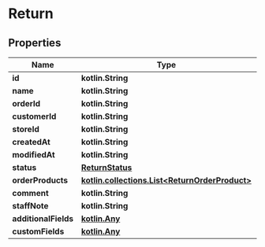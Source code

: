 
# Return

## Properties
| Name | Type | Description | Notes |
| ------------ | ------------- | ------------- | ------------- |
| **id** | **kotlin.String** |  |  [optional] |
| **name** | **kotlin.String** |  |  [optional] |
| **orderId** | **kotlin.String** |  |  [optional] |
| **customerId** | **kotlin.String** |  |  [optional] |
| **storeId** | **kotlin.String** |  |  [optional] |
| **createdAt** | **kotlin.String** |  |  [optional] |
| **modifiedAt** | **kotlin.String** |  |  [optional] |
| **status** | [**ReturnStatus**](ReturnStatus.md) |  |  [optional] |
| **orderProducts** | [**kotlin.collections.List&lt;ReturnOrderProduct&gt;**](ReturnOrderProduct.md) |  |  [optional] |
| **comment** | **kotlin.String** |  |  [optional] |
| **staffNote** | **kotlin.String** |  |  [optional] |
| **additionalFields** | [**kotlin.Any**](.md) |  |  [optional] |
| **customFields** | [**kotlin.Any**](.md) |  |  [optional] |



